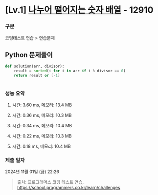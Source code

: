 # [Lv.1] [나누어 떨어지는 숫자 배열](https://school.programmers.co.kr/learn/courses/30/lessons/12910?language=python3) - 12910 

### 구분

코딩테스트 연습 > 연습문제

## Python 문제풀이

```py
def solution(arr, divisor):    
    result = sorted(i for i in arr if i % divisor == 0)
    return result or [-1]
    
```

### 성능 요약

1. 시간: 3.60 ms, 메모리: 13.4 MB

2. 시간: 0.36 ms, 메모리: 10.3 MB
3. 시간: 0.34 ms, 메모리: 10.4 MB
4. 시간: 0.22 ms, 메모리: 10.3 MB
5. 시간: 0.18 ms, 메모리: 10.4 MB

### 제출 일자

2024년 11월 01일 (금) 22:26

> 출처: 프로그래머스 코딩 테스트 연습, https://school.programmers.co.kr/learn/challenges